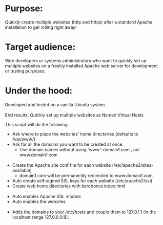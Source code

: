 <h1>Purpose:</h1>

<p>Quickly create multiple websites (http and https) after a standard Apache installation to get rolling right away!</p>

<h1>Target audience:</h1>

<p>Web developers or systems administrators who want to quickly set up multiple websites on a freshly installed Apache web server for development or testing purposes.</p>

<h1>Under the hood:</h1>

<p><span style="line-height: 20.7999992370605px;">Developed and tested on a vanilla Ubuntu system.</span></p>

<p>End results: Quickly set up multiple websites as&nbsp;Named Virtual Hosts.</p>

<p>This script will do the following:</p>

<ul>
	<li>Ask where to place the websites&#39; home directories (defaults to /var/www/)</li>
	<li>Ask for all the domains you want to be created at once.
	<ul>
		<li>Use domain names without using &#39;www&#39;: domain1.com ,&nbsp;not www.domain1.com<br />
		&nbsp;</li>
	</ul>
	</li>
	<li>Create the Apache site conf file for each website (/etc/apache2/sites-available)
	<ul>
		<li>domain1.com will be permanently redirected to www.domain1.com</li>
	</ul>
	</li>
	<li>Auto&nbsp;create self-signed SSL keys for each website (/etc/apache2/ssl)</li>
	<li>Create web home directories with barebones index.html<br />
	&nbsp;</li>
	<li>Auto enables Apache SSL module</li>
	<li>Auto enables the websites<br />
	&nbsp;</li>
	<li>Adds the domains to your /etc/hosts and couple them to 127.0.1.1 (in the localhost range 127.0.0.0/8).</li>
</ul>
